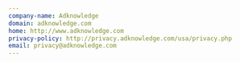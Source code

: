```yaml
---
company-name: Adknowledge
domain: adknowledge.com
home: http://www.adknowledge.com
privacy-policy: http://privacy.adknowledge.com/usa/privacy.php
email: privacy@adknowledge.com
---
```




